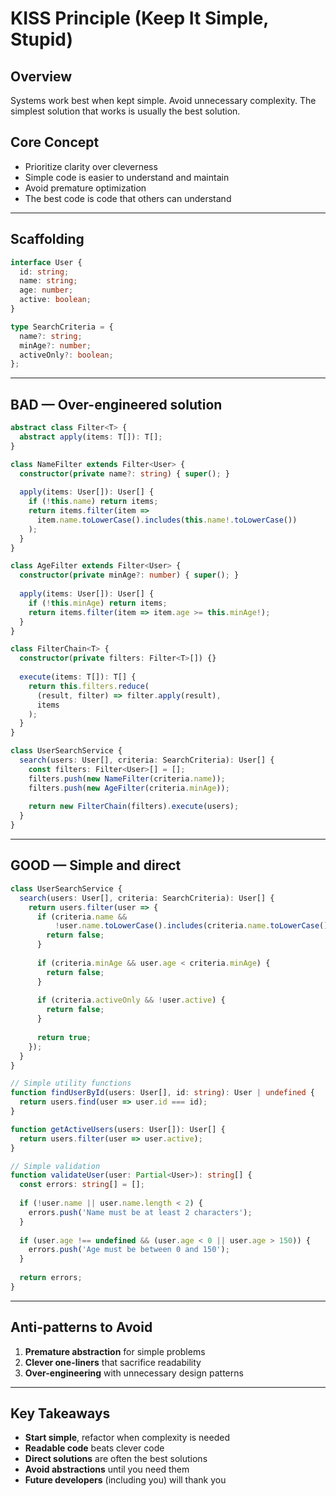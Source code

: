 # KISS Principle (Keep It Simple, Stupid)

## Overview

Systems work best when kept simple. Avoid unnecessary complexity.
The simplest solution that works is usually the best solution.

## Core Concept

- Prioritize clarity over cleverness
- Simple code is easier to understand and maintain
- Avoid premature optimization
- The best code is code that others can understand

---

## Scaffolding

```typescript
interface User {
  id: string;
  name: string;
  age: number;
  active: boolean;
}

type SearchCriteria = {
  name?: string;
  minAge?: number;
  activeOnly?: boolean;
};
```

---

## BAD — Over-engineered solution

```typescript
abstract class Filter<T> {
  abstract apply(items: T[]): T[];
}

class NameFilter extends Filter<User> {
  constructor(private name?: string) { super(); }
  
  apply(items: User[]): User[] {
    if (!this.name) return items;
    return items.filter(item => 
      item.name.toLowerCase().includes(this.name!.toLowerCase())
    );
  }
}

class AgeFilter extends Filter<User> {
  constructor(private minAge?: number) { super(); }
  
  apply(items: User[]): User[] {
    if (!this.minAge) return items;
    return items.filter(item => item.age >= this.minAge!);
  }
}

class FilterChain<T> {
  constructor(private filters: Filter<T>[]) {}
  
  execute(items: T[]): T[] {
    return this.filters.reduce(
      (result, filter) => filter.apply(result),
      items
    );
  }
}

class UserSearchService {
  search(users: User[], criteria: SearchCriteria): User[] {
    const filters: Filter<User>[] = [];
    filters.push(new NameFilter(criteria.name));
    filters.push(new AgeFilter(criteria.minAge));
    
    return new FilterChain(filters).execute(users);
  }
}
```

---

## GOOD — Simple and direct

```typescript
class UserSearchService {
  search(users: User[], criteria: SearchCriteria): User[] {
    return users.filter(user => {
      if (criteria.name && 
          !user.name.toLowerCase().includes(criteria.name.toLowerCase())) {
        return false;
      }
      
      if (criteria.minAge && user.age < criteria.minAge) {
        return false;
      }
      
      if (criteria.activeOnly && !user.active) {
        return false;
      }
      
      return true;
    });
  }
}

// Simple utility functions
function findUserById(users: User[], id: string): User | undefined {
  return users.find(user => user.id === id);
}

function getActiveUsers(users: User[]): User[] {
  return users.filter(user => user.active);
}

// Simple validation
function validateUser(user: Partial<User>): string[] {
  const errors: string[] = [];
  
  if (!user.name || user.name.length < 2) {
    errors.push('Name must be at least 2 characters');
  }
  
  if (user.age !== undefined && (user.age < 0 || user.age > 150)) {
    errors.push('Age must be between 0 and 150');
  }
  
  return errors;
}
```

---

## Anti-patterns to Avoid

1. **Premature abstraction** for simple problems
2. **Clever one-liners** that sacrifice readability
3. **Over-engineering** with unnecessary design patterns

---

## Key Takeaways

- **Start simple**, refactor when complexity is needed
- **Readable code** beats clever code
- **Direct solutions** are often the best solutions
- **Avoid abstractions** until you need them
- **Future developers** (including you) will thank you
